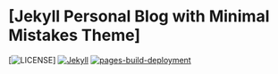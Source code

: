 # [Jekyll Personal Blog with Minimal Mistakes Theme]

[![LICENSE](https://img.shields.io/badge/license-MIT-lightgrey.svg)]
[![Jekyll](https://img.shields.io/badge/jekyll-%3E%3D%203.7-blue.svg)](https://jekyllrb.com/)
[![pages-build-deployment](https://github.com/vcapillo/vcapillo.github.io/actions/workflows/pages/pages-build-deployment/badge.svg?branch=master)](https://github.com/vcapillo/vcapillo.github.io/actions/workflows/pages/pages-build-deployment)
